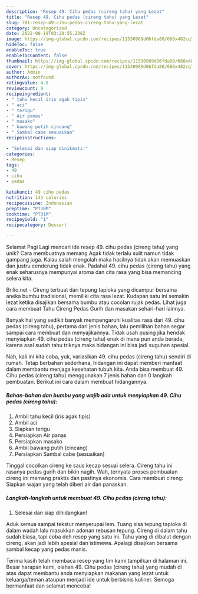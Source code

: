```yaml
---
description: "Resep 49. Cihu pedas (cireng tahu) yang Lezat"
title: "Resep 49. Cihu pedas (cireng tahu) yang Lezat"
slug: 781-resep-49-cihu-pedas-cireng-tahu-yang-lezat
category: Uncategorized
date: 2022-08-19T03:20:55.238Z
image: https://img-global.cpcdn.com/recipes/11530989d06fda80/680x482cq70/49-cihu-pedas-cireng-tahu-foto-resep-utama.jpg
hideToc: false
enableToc: true
enableTocContent: false
thumbnail: https://img-global.cpcdn.com/recipes/11530989d06fda80/680x482cq70/49-cihu-pedas-cireng-tahu-foto-resep-utama.jpg
cover: https://img-global.cpcdn.com/recipes/11530989d06fda80/680x482cq70/49-cihu-pedas-cireng-tahu-foto-resep-utama.jpg
author: Admin
authorAv: notfound
ratingvalue: 4.8
reviewcount: 9
recipeingredient:
- " tahu kecil iris agak tipis"
- " aci"
- " terigu"
- " Air panas"
- " masako"
- " bawang putih cincang"
- " Sambal cabe sesuaikan"
recipeinstructions:

- "Selesai dan siap dinikmati!"
categories:
- Resep
tags:
- 49
- cihu
- pedas

katakunci: 49 cihu pedas 
nutrition: 143 calories
recipecuisine: Indonesian
preptime: "PT38M"
cooktime: "PT31M"
recipeyield: "1"
recipecategory: Dessert

---
```



Selamat Pagi Lagi mencari ide resep 49. cihu pedas (cireng tahu) yang unik? Cara membuatnya memang Agak tidak terlalu sulit namun tidak gampang juga. Kalau salah mengolah maka hasilnya tidak akan memuaskan dan justru cenderung tidak enak. Padahal 49. cihu pedas (cireng tahu) yang enak seharusnya mempunyai aroma dan cita rasa yang bisa memancing selera kita.


Brilio.net - Cireng terbuat dari tepung tapioka yang dicampur bersama aneka bumbu tradisional, memiliki cita rasa lezat. Kudapan satu ini semakin lezat ketika disajikan bersama bumbu atau cocolan rujak pedas. Lihat juga cara membuat Tahu Cireng Pedas Gurih dan masakan sehari-hari lainnya.

Banyak hal yang sedikit banyak mempengaruhi kualitas rasa dari 49. cihu pedas (cireng tahu), pertama dari jenis bahan, lalu pemilihan bahan segar sampai cara membuat dan menyajikannya. Tidak usah pusing jika hendak menyiapkan 49. cihu pedas (cireng tahu) enak di mana pun anda berada, karena asal sudah tahu triknya maka hidangan ini bisa jadi suguhan spesial.


Nah, kali ini kita coba, yuk, variasikan 49. cihu pedas (cireng tahu) sendiri di rumah. Tetap berbahan sederhana, hidangan ini dapat memberi manfaat dalam membantu menjaga kesehatan tubuh kita. Anda bisa membuat 49. Cihu pedas (cireng tahu) menggunakan 7 jenis bahan dan 0 langkah pembuatan. Berikut ini cara dalam membuat hidangannya.

<!--inarticleads1-->

##### Bahan-bahan dan bumbu yang wajib ada untuk menyiapkan 49. Cihu pedas (cireng tahu):

1. Ambil  tahu kecil (iris agak tipis)
1. Ambil  aci
1. Siapkan  terigu
1. Persiapkan  Air panas
1. Persiapkan  masako
1. Ambil  bawang putih (cincang)
1. Persiapkan  Sambal cabe (sesuaikan)


Tinggal cocolkan cireng ke saus kecap sesuai selera. Cireng tahu ini rasanya pedas gurih dan bikin nagih. Wah, ternyata proses pembuatan cireng ini memang praktis dan pastinya ekonomis. Cara membuat cireng: Siapkan wajan yang telah diberi air dan panaskan. 

<!--inarticleads2-->

##### Langkah-langkah untuk membuat 49. Cihu pedas (cireng tahu):


1. Selesai dan siap dihidangkan!

Aduk semua sampai tekstur menyerupai lem. Tuang sisa tepung tapioka di dalam wadah lalu masukkan adonan rebusan tepung. Cireng di dalam tahu sudah biasa, tapi coba deh resep yang satu ini. Tahu yang di dibalut dengan cireng, akan jadi lebih spesial dan istimewa. Apalagi disajikan bersama sambal kecap yang pedas manis. 

Terima kasih telah membaca resep yang tim kami tampilkan di halaman ini. Besar harapan kami, olahan 49. Cihu pedas (cireng tahu) yang mudah di atas dapat membantu anda menyiapkan makanan yang lezat untuk keluarga/teman ataupun menjadi ide untuk berbisnis kuliner. Semoga bermanfaat dan selamat mencoba!
